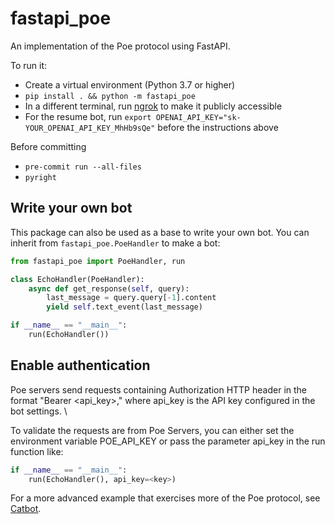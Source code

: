 # fastapi_poe

An implementation of the Poe protocol using FastAPI.

To run it:

- Create a virtual environment (Python 3.7 or higher)
- `pip install . && python -m fastapi_poe`
- In a different terminal, run [ngrok](https://ngrok.com/) to make it publicly
  accessible
- For the resume bot, run `export OPENAI_API_KEY="sk-YOUR_OPENAI_API_KEY_MhHb9sQe"`
  before the instructions above

Before committing

- `pre-commit run --all-files`
- `pyright`

## Write your own bot

This package can also be used as a base to write your own bot. You can inherit from
`fastapi_poe.PoeHandler` to make a bot:

```python
from fastapi_poe import PoeHandler, run

class EchoHandler(PoeHandler):
    async def get_response(self, query):
        last_message = query.query[-1].content
        yield self.text_event(last_message)

if __name__ == "__main__":
    run(EchoHandler())
```

## Enable authentication

Poe servers send requests containing Authorization HTTP header in the format "Bearer
<api_key>," where api_key is the API key configured in the bot settings. \

To validate the requests are from Poe Servers, you can either set the environment
variable POE_API_KEY or pass the parameter api_key in the run function like:

```python
if __name__ == "__main__":
    run(EchoHandler(), api_key=<key>)
```

For a more advanced example that exercises more of the Poe protocol, see
[Catbot](./src/fastapi_poe/samples/catbot.py).
